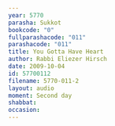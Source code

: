 ```yaml
---
year: 5770
parasha: Sukkot
bookcode: "0"
fullparashacode: "011"
parashacode: "011"
title: You Gotta Have Heart 
author: Rabbi Eliezer Hirsch
date: 2009-10-04
id: 57700112
filename: 5770-011-2
layout: audio
moment: Second day
shabbat: 
occasion: 
---
```

